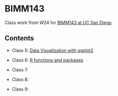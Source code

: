 # BIMM143

Class work from W24 for [BIMM143 at UC San Diego](https://bioboot.github.io/bimm143_W24/).

## Contents

- Class 5: [Data Visualization with ggplot2](https://github.com/waters-a/bimm143/tree/main/class07#:~:text=class05.html-,class05,-.pdf)
  
- Class 6: [R functions and packages]()
  
- Class 7:
  
- Class 8:
  
- Class 9:
